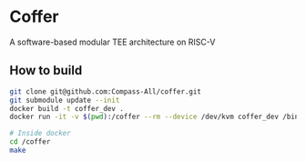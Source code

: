 # Coffer

A software-based modular TEE architecture on RISC-V

## How to build

``` Bash
git clone git@github.com:Compass-All/coffer.git
git submodule update --init
docker build -t coffer_dev .
docker run -it -v $(pwd):/coffer --rm --device /dev/kvm coffer_dev /bin/bash

# Inside docker
cd /coffer
make
```